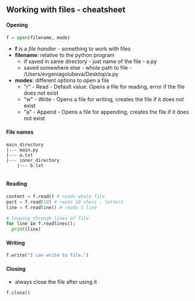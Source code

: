 ## Working with files - cheatsheet

#### Opening
``` python
f = open(filename, mode)
```
- **f** is a *file handler* - something to work with files
- **filename**: relative to the python program
  - if saved in same directory - just name of the file - a.py
  - saved somewhere else - whole path to file - /Users/evgeniagolubeva/Desktop/a.py
- **modes**: different options to open a file
  - "r" - Read - Default value. Opens a file for reading, error if the file does not exist
  - "w" - Write - Opens a file for writing, creates the file if it does not exist
  - "a" - Append - Opens a file for appending, creates the file if it does not exist
  
#### File names
```
main_directory
|--- main.py
|--- a.txt
|--- inner_directory
    |--- b.txt
    
```

#### Reading
``` python
content = f.read() # reads whole file
part = f.read(10) # reads 10 chars - letters
line = f.readline() # reads 1 line

# looping through lines of file
for line in f.readlines():
  print(line)
```

#### Writing
``` python
f.write("I can write to file.")
```

#### Closing
- always close the file after using it
``` python
f.close()
```


